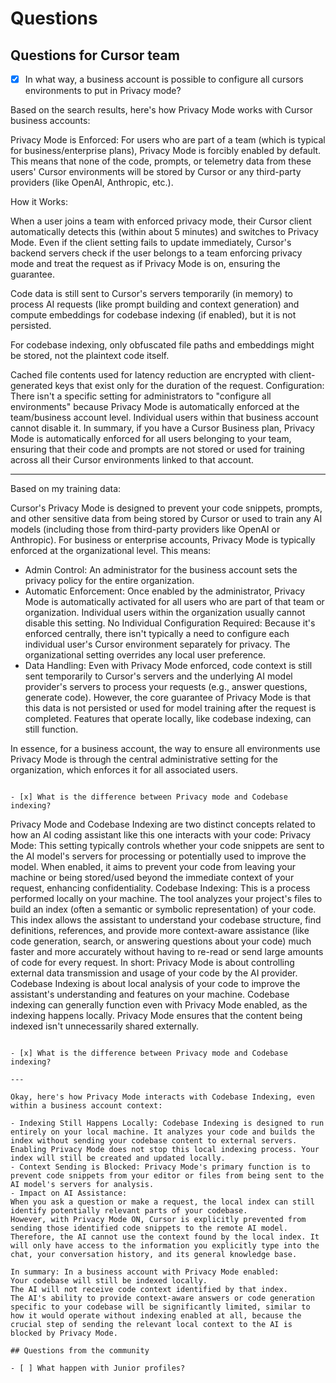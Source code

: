 # Questions

## Questions for Cursor team

- [x] In what way, a business account is possible to configure all cursors environments to put in Privacy mode?

Based on the search results, here's how Privacy Mode works with Cursor business accounts:

Privacy Mode is Enforced: For users who are part of a team (which is typical for business/enterprise plans), Privacy Mode is forcibly enabled by default. This means that none of the code, prompts, or telemetry data from these users' Cursor environments will be stored by Cursor or any third-party providers (like OpenAI, Anthropic, etc.).

How it Works:

When a user joins a team with enforced privacy mode, their Cursor client automatically detects this (within about 5 minutes) and switches to Privacy Mode.
Even if the client setting fails to update immediately, Cursor's backend servers check if the user belongs to a team enforcing privacy mode and treat the request as if Privacy Mode is on, ensuring the guarantee.

Code data is still sent to Cursor's servers temporarily (in memory) to process AI requests (like prompt building and context generation) and compute embeddings for codebase indexing (if enabled), but it is not persisted.

For codebase indexing, only obfuscated file paths and embeddings might be stored, not the plaintext code itself.

Cached file contents used for latency reduction are encrypted with client-generated keys that exist only for the duration of the request.
Configuration: There isn't a specific setting for administrators to "configure all environments" because Privacy Mode is automatically enforced at the team/business account level. Individual users within that business account cannot disable it.
In summary, if you have a Cursor Business plan, Privacy Mode is automatically enforced for all users belonging to your team, ensuring that their code and prompts are not stored or used for training across all their Cursor environments linked to that account.

---

Based on my training data:

Cursor's Privacy Mode is designed to prevent your code snippets, prompts, and other sensitive data from being stored by Cursor or used to train any AI models (including those from third-party providers like OpenAI or Anthropic).
For business or enterprise accounts, Privacy Mode is typically enforced at the organizational level. This means:

- Admin Control: An administrator for the business account sets the privacy policy for the entire organization.
- Automatic Enforcement: Once enabled by the administrator, Privacy Mode is automatically activated for all users who are part of that team or organization. Individual users within the organization usually cannot disable this setting.
No Individual Configuration Required: Because it's enforced centrally, there isn't typically a need to configure each individual user's Cursor environment separately for privacy. The organizational setting overrides any local user preference.
- Data Handling: Even with Privacy Mode enforced, code context is still sent temporarily to Cursor's servers and the underlying AI model provider's servers to process your requests (e.g., answer questions, generate code). However, the core guarantee of Privacy Mode is that this data is not persisted or used for model training after the request is completed. Features that operate locally, like codebase indexing, can still function.

In essence, for a business account, the way to ensure all environments use Privacy Mode is through the central administrative setting for the organization, which enforces it for all associated users.
```

- [x] What is the difference between Privacy mode and Codebase indexing?

```
Privacy Mode and Codebase Indexing are two distinct concepts related to how an AI coding assistant like this one interacts with your code:
Privacy Mode: This setting typically controls whether your code snippets are sent to the AI model's servers for processing or potentially used to improve the model. When enabled, it aims to prevent your code from leaving your machine or being stored/used beyond the immediate context of your request, enhancing confidentiality.
Codebase Indexing: This is a process performed locally on your machine. The tool analyzes your project's files to build an index (often a semantic or symbolic representation) of your code. This index allows the assistant to understand your codebase structure, find definitions, references, and provide more context-aware assistance (like code generation, search, or answering questions about your code) much faster and more accurately without having to re-read or send large amounts of code for every request.
In short:
Privacy Mode is about controlling external data transmission and usage of your code by the AI provider.
Codebase Indexing is about local analysis of your code to improve the assistant's understanding and features on your machine.
Codebase indexing can generally function even with Privacy Mode enabled, as the indexing happens locally. Privacy Mode ensures that the content being indexed isn't unnecessarily shared externally.
```

- [x] What is the difference between Privacy mode and Codebase indexing?

---

Okay, here's how Privacy Mode interacts with Codebase Indexing, even within a business account context:

- Indexing Still Happens Locally: Codebase Indexing is designed to run entirely on your local machine. It analyzes your code and builds the index without sending your codebase content to external servers. Enabling Privacy Mode does not stop this local indexing process. Your index will still be created and updated locally.
- Context Sending is Blocked: Privacy Mode's primary function is to prevent code snippets from your editor or files from being sent to the AI model's servers for analysis.
- Impact on AI Assistance:
When you ask a question or make a request, the local index can still identify potentially relevant parts of your codebase.
However, with Privacy Mode ON, Cursor is explicitly prevented from sending those identified code snippets to the remote AI model.
Therefore, the AI cannot use the context found by the local index. It will only have access to the information you explicitly type into the chat, your conversation history, and its general knowledge base.

In summary: In a business account with Privacy Mode enabled:
Your codebase will still be indexed locally.
The AI will not receive code context identified by that index.
The AI's ability to provide context-aware answers or code generation specific to your codebase will be significantly limited, similar to how it would operate without indexing enabled at all, because the crucial step of sending the relevant local context to the AI is blocked by Privacy Mode.

## Questions from the community

- [ ] What happen with Junior profiles?